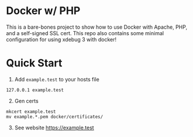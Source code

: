 # Docker w/ PHP

This is a bare-bones project to show how to use Docker with Apache, PHP, and a self-signed SSL cert. This repo also contains some minimal configuration for using xdebug 3 with docker!

# Quick Start

1. Add `example.test` to your hosts file
```
127.0.0.1 example.test
```

2. Gen certs
```
mkcert example.test
mv example.*.pem docker/certificates/
```

3. See website https://example.test
